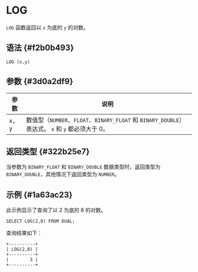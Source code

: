 LOG 
========================



`LOG` 函数返回以 `x` 为底的 `y` 的对数。

语法 {#f2b0b493}
--------------

    LOG (x,y)



参数 {#3d0a2df9}
--------------



| 参数  |                                              说明                                               |
|-----|-----------------------------------------------------------------------------------------------|
| x，y | 数值型（`NUMBER`、`FLOAT`、`BINARY_FLOAT` 和 `BINARY_DOUBLE`）表达式。 `x` 和 `y` 都必须大于 0。 |



返回类型 {#322b25e7}
----------------

当参数为 `BINARY_FLOAT` 和 `BINARY_DOUBLE` 数据类型时，返回类型为 `BINARY_DOUBLE`，其他情况下返回类型为 `NUMBER`。

示例 {#1a63ac23}
--------------

此示例显示了查询了以 2 为底的 8 的对数。

    SELECT LOG(2,8) FROM DUAL;



查询结果如下：

    +----------+
    | LOG(2,8) |
    +----------+
    |        3 |
    +----------+


